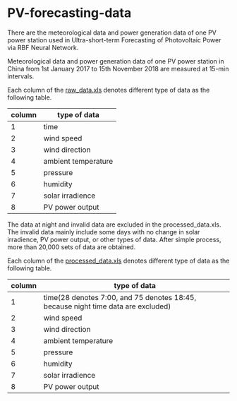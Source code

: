 # PV-forecasting-data

There are the meteorological data and power generation data of one PV power station used in Ultra-short-term Forecasting of Photovoltaic Power via RBF Neural Network. 

Meteorological data and power generation data of one PV power station in China from 1st January 2017 to 15th November 2018 are measured at 15-min intervals. 

Each column of the [raw_data.xls](https://github.com/AceBBang/PV-forecasting-data/blob/master/raw_data.xls) denotes different type of data as the following table.

| column | type of data |
|--|--|
| 1 | time |
| 2 | wind speed |
| 3 | wind direction |
| 4 | ambient temperature |
| 5 | pressure |
| 6 | humidity |
| 7 | solar irradience |
| 8 | PV power output |

The data at night and invalid data are excluded in the processed_data.xls. The invalid data mainly include some days with no change in solar irradience, PV power output, or other types of data. After simple process, more than 20,000 sets of data are obtained.

Each column of the [processed_data.xls](https://github.com/AceBBang/PV-forecasting-data/blob/master/processed_data.xls) denotes different type of data as the following table.

| column | type of data |
|--|--|
| 1 | time(28 denotes 7:00, and 75 denotes 18:45, because night time data are excluded) |
| 2 | wind speed |
| 3 | wind direction |
| 4 | ambient temperature |
| 5 | pressure |
| 6 | humidity |
| 7 | solar irradience |
| 8 | PV power output |
